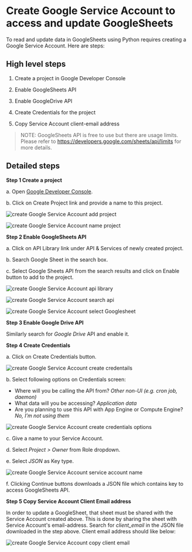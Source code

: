 # Create Google Service Account to access and update GoogleSheets

To read and update data in GoogleSheets using Python requires creating a Google Service Account. Here are steps:

## High level steps

1. Create a project in Google Developer Console

2. Enable GoogleSheets API

3. Enable GoogleDrive API

4. Create Credentials for the project

5.  Copy Service Account client-email address

> NOTE: GoogleSheets API is free to use but there are usage limits. Please refer to https://developers.google.com/sheets/api/limits for more details.

## Detailed steps

**Step 1 Create a project**

a. Open [Google Developer Console](https://console.developers.google.com/). 

b. Click on Create Project link and provide a name to this project.

![create Google Service Account add project](https://user-images.githubusercontent.com/71815964/104507254-60332f80-55de-11eb-91db-4eda253c44ab.png)

![create Google Service Account name project](https://user-images.githubusercontent.com/71815964/104579808-5d732180-5654-11eb-8deb-0fcbe95dbea0.png)


**Step 2 Enable GoogleSheets API**

a. Click on API Library link under API & Services of newly created project. 

b. Search Google Sheet in the search box. 

c. Select Google Sheets API from the search results and click on Enable button to add to the project.

![create Google Service Account api library](https://user-images.githubusercontent.com/71815964/104508318-f61b8a00-55df-11eb-8f26-2b97be570c23.png)

![create Google Service Account search api](https://user-images.githubusercontent.com/71815964/104508315-f4ea5d00-55df-11eb-963e-00ba0f1828dd.png)

![create Google Service Account select Googlesheet](https://user-images.githubusercontent.com/71815964/104508309-f3b93000-55df-11eb-8f34-4440eb29f046.png)


**Step 3 Enable Google Drive API**

Similarly search for *Google Drive* API and enable it.


**Step 4 Create Credentials**

a. Click on Create Credentials button.

![create Google Service Account create credentails](https://user-images.githubusercontent.com/71815964/104512039-84463f00-55e5-11eb-8426-f25d56222b2b.png)

b. Select following options on Credentials screen:
- Where will you be calling the API from?  *Other non-UI (e.g. cron job, daemon)*
- What data will you be accessing? *Application data*
- Are you planning to use this API with App Engine or Compute Engine? *No, I’m not using them*

![create Google Service Account create credentials options](https://user-images.githubusercontent.com/71815964/104512035-83ada880-55e5-11eb-808b-5fa722b3ddc0.png)

c. Give a name to your Service Account. 

d. Select *Project > Owner* from Role dropdown. 

e. Select *JSON* as Key type.

![create Google Service Account service account name](https://user-images.githubusercontent.com/71815964/104512028-801a2180-55e5-11eb-8f63-6125170aa78f.png)

f. Clicking Continue buttons downloads a JSON file which contains key to access GoogleSheets API.

**Step 5 Copy Service Account Client Email address**

In order to update a GoogleSheet, that sheet must be shared with the Service Account created above. This is done by sharing the sheet with Service Account's email-address. Search for *client_email* in the JSON file downloaded in the step above. Client email address should like below:

![create Google Service Account copy client email](https://user-images.githubusercontent.com/71815964/104516470-4698e480-55ec-11eb-8dc1-4f3ae12f888f.png)
